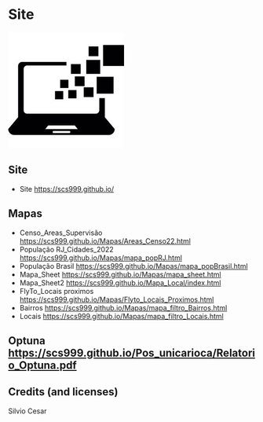 # Site
![Preview](Img_01.jpg)
## Site
- Site https://scs999.github.io/
## Mapas
- Censo_Areas_Supervisão https://scs999.github.io/Mapas/Areas_Censo22.html
- População RJ_Cidades_2022 https://scs999.github.io/Mapas/mapa_popRJ.html
- População Brasil https://scs999.github.io/Mapas/mapa_popBrasil.html
- Mapa_Sheet https://scs999.github.io/Mapas/mapa_sheet.html
- Mapa_Sheet2 https://scs999.github.io/Mapa_Local/index.html
- FlyTo_Locais proximos https://scs999.github.io/Mapas/Flyto_Locais_Proximos.html
- Bairros https://scs999.github.io/Mapas/mapa_filtro_Bairros.html
- Locais https://scs999.github.io/Mapas/mapa_filtro_Locais.html

Optuna https://scs999.github.io/Pos_unicarioca/Relatorio_Optuna.pdf
- 
## Credits (and licenses)
Silvio Cesar
